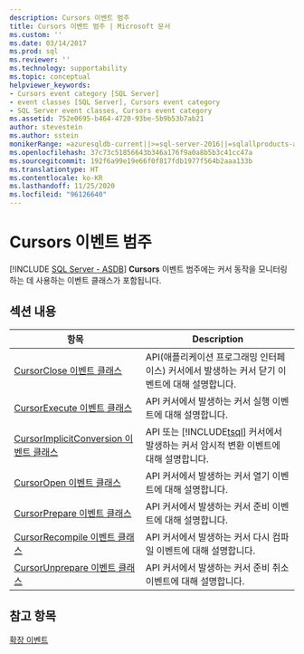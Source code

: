 ```yaml
---
description: Cursors 이벤트 범주
title: Cursors 이벤트 범주 | Microsoft 문서
ms.custom: ''
ms.date: 03/14/2017
ms.prod: sql
ms.reviewer: ''
ms.technology: supportability
ms.topic: conceptual
helpviewer_keywords:
- Cursors event category [SQL Server]
- event classes [SQL Server], Cursors event category
- SQL Server event classes, Cursors event category
ms.assetid: 752e0695-b464-4720-93be-5b9b53b7ab21
author: stevestein
ms.author: sstein
monikerRange: =azuresqldb-current||>=sql-server-2016||=sqlallproducts-allversions||>=sql-server-linux-2017||=azuresqldb-mi-current
ms.openlocfilehash: 37c73c51856643b346a176f9a0a8b5b3c41cc47a
ms.sourcegitcommit: 192f6a99e19e66f0f817fdb1977f564b2aaa133b
ms.translationtype: HT
ms.contentlocale: ko-KR
ms.lasthandoff: 11/25/2020
ms.locfileid: "96126640"
---
```

# <a name="cursors-event-category"></a>Cursors 이벤트 범주
[!INCLUDE [SQL Server - ASDB](../../includes/applies-to-version/sql-asdb.md)]
  **Cursors** 이벤트 범주에는 커서 동작을 모니터링하는 데 사용하는 이벤트 클래스가 포함됩니다.  
  
## <a name="in-this-section"></a>섹션 내용  
  
|항목|Description|  
|-----------|-----------------|  
|[CursorClose 이벤트 클래스](../../relational-databases/event-classes/cursorclose-event-class.md)|API(애플리케이션 프로그래밍 인터페이스) 커서에서 발생하는 커서 닫기 이벤트에 대해 설명합니다.|  
|[CursorExecute 이벤트 클래스](../../relational-databases/event-classes/cursorexecute-event-class.md)|API 커서에서 발생하는 커서 실행 이벤트에 대해 설명합니다.|  
|[CursorImplicitConversion 이벤트 클래스](../../relational-databases/event-classes/cursorimplicitconversion-event-class.md)|API 또는 [!INCLUDE[tsql](../../includes/tsql-md.md)] 커서에서 발생하는 커서 암시적 변환 이벤트에 대해 설명합니다.|  
|[CursorOpen 이벤트 클래스](../../relational-databases/event-classes/cursoropen-event-class.md)|API 커서에서 발생하는 커서 열기 이벤트에 대해 설명합니다.|  
|[CursorPrepare 이벤트 클래스](../../relational-databases/event-classes/cursorprepare-event-class.md)|API 커서에서 발생하는 커서 준비 이벤트에 대해 설명합니다.|  
|[CursorRecompile 이벤트 클래스](../../relational-databases/event-classes/cursorrecompile-event-class.md)|API 커서에서 발생하는 커서 다시 컴파일 이벤트에 대해 설명합니다.|  
|[CursorUnprepare 이벤트 클래스](../../relational-databases/event-classes/cursorunprepare-event-class.md)|API 커서에서 발생하는 커서 준비 취소 이벤트에 대해 설명합니다.|  
  
## <a name="see-also"></a>참고 항목  
 [확장 이벤트](../../relational-databases/extended-events/extended-events.md)  
  
  

